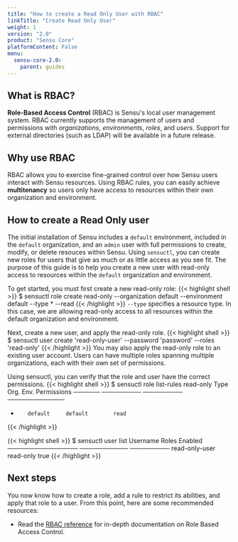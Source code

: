 ```yaml
---
title: "How to create a Read Only User with RBAC"
linkTitle: "Create Read Only User"
weight: 1
version: "2.0"
product: "Sensu Core"
platformContent: False
menu: 
  sensu-core-2.0:
    parent: guides
---
```


## What is RBAC?
**Role-Based Access Control** (RBAC) is Sensu's local user management system. RBAC currently supports the management of users and permissions with *organizations*, *environments*, *roles*, and *users*. Support for external directories (such as LDAP) will be available in a future release.

## Why use RBAC
RBAC allows you to exercise fine-grained control over how Sensu users interact 
with Sensu resources. Using RBAC rules, you can easily achieve **multitenancy** 
so users only have access to resources within their own organization and environment. 

## How to create a Read Only user
The initial installation of Sensu includes a `default` environment, included in the `default` organization, and an `admin` user with full permissions to create, modify, or delete resouces within Sensu. Using `sensuctl`, you can create new roles for users that give as much or as little access as you see fit. The purpose of this guide is to help you create a new user with read-only access to resources within the `default` organization and environment.


To get started, you must first create a new read-only role: 
{{< highlight shell >}}
$ sensuctl role create read-only --organization default --environment default --type \* --read
{{< /highlight >}}
`--type` specifies a resource type. In this case, we are allowing read-only
access to all resources within the default organization and environment.

Next, create a new user, and apply the read-only role.
{{< highlight shell >}}
$ sensuctl user create 'read-only-user'  --password 'password' --roles 'read-only'
{{< /highlight >}}
You may also apply the read-only role to an existing user account. Users can
have multiple roles spanning multiple organizations, each with their own set of
permissions.

Using sensuctl, you can verify that the role and user have the correct permissions.
{{< highlight shell >}}
$ sensuctl role list-rules read-only
  Type       Org.       Env.       Permissions
 ────── ───────── ───────── ─────────────
  *        default     default        read
{{< /highlight >}}

{{< highlight shell >}}
$ sensuctl user list 
Username        	Roles       Enabled
──────────────── ─────────── ─────────
read-only-user        read-only      true
{{< /highlight >}}
## Next steps

You now know how to create a role, add a rule to restrict its abilities, and apply that role to a user. From this point, here are some recommended resources:

* Read the [RBAC reference][1] for in-depth documentation on Role Based Access Control. 

[1]: ../../reference/rbac
